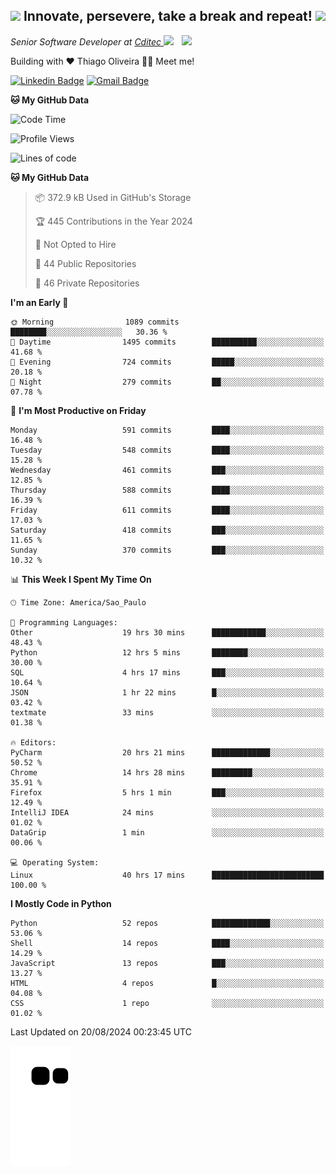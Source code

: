 <h2><img src="https://emojis.slackmojis.com/emojis/images/1531849430/4246/blob-sunglasses.gif?1531849430" width="30"/> Innovate, persevere, take a break and repeat! <img src="https://media.giphy.com/media/12oufCB0MyZ1Go/giphy.gif" width="50"></h2>
<img align='right' src="https://media.giphy.com/media/M9gbBd9nbDrOTu1Mqx/giphy.gif" width="230">
<p><em>Senior Software Developer at <a href="https://www.cditec.com.br/">Cditec
</a><img src="https://media.giphy.com/media/WUlplcMpOCEmTGBtBW/giphy.gif" width="30"> 
</em></p>



Building with ❤️ Thiago Oliveira 👋🏽 Meet me!

[![Linkedin Badge](https://img.shields.io/badge/-Thiago-blue?style=flat-square&logo=Linkedin&logoColor=white&link=https://www.linkedin.com/in/tgmarinho/)](https://www.linkedin.com/in/thiagoceconelo/) 
[![Gmail Badge](https://img.shields.io/badge/-thiceconelo@gmail.com-c14438?style=flat-square&logo=Gmail&logoColor=white&link=mailto:thiceconelo@gmail.com)](mailto:thiceconelo@gmail.com)

</em></p>

<!-- <span style="height ">
![Anurag's GitHub stats](https://github-readme-stats.vercel.app/api?username=arthurspk&show_icons=true&theme=tokyonight)
</span> -->

**🐱 My GitHub Data** 
<!--START_SECTION:waka-->
![Code Time](http://img.shields.io/badge/Code%20Time-1%2C653%20hrs%2049%20mins-blue)

![Profile Views](http://img.shields.io/badge/Profile%20Views-0-blue)

![Lines of code](https://img.shields.io/badge/From%20Hello%20World%20I%27ve%20Written-5.0%20million%20lines%20of%20code-blue)

**🐱 My GitHub Data** 

> 📦 372.9 kB Used in GitHub's Storage 
 > 
> 🏆 445 Contributions in the Year 2024
 > 
> 🚫 Not Opted to Hire
 > 
> 📜 44 Public Repositories 
 > 
> 🔑 46 Private Repositories 
 > 
**I'm an Early 🐤** 

```text
🌞 Morning                1089 commits        ████████░░░░░░░░░░░░░░░░░   30.36 % 
🌆 Daytime                1495 commits        ██████████░░░░░░░░░░░░░░░   41.68 % 
🌃 Evening                724 commits         █████░░░░░░░░░░░░░░░░░░░░   20.18 % 
🌙 Night                  279 commits         ██░░░░░░░░░░░░░░░░░░░░░░░   07.78 % 
```
📅 **I'm Most Productive on Friday** 

```text
Monday                   591 commits         ████░░░░░░░░░░░░░░░░░░░░░   16.48 % 
Tuesday                  548 commits         ████░░░░░░░░░░░░░░░░░░░░░   15.28 % 
Wednesday                461 commits         ███░░░░░░░░░░░░░░░░░░░░░░   12.85 % 
Thursday                 588 commits         ████░░░░░░░░░░░░░░░░░░░░░   16.39 % 
Friday                   611 commits         ████░░░░░░░░░░░░░░░░░░░░░   17.03 % 
Saturday                 418 commits         ███░░░░░░░░░░░░░░░░░░░░░░   11.65 % 
Sunday                   370 commits         ███░░░░░░░░░░░░░░░░░░░░░░   10.32 % 
```


📊 **This Week I Spent My Time On** 

```text
🕑︎ Time Zone: America/Sao_Paulo

💬 Programming Languages: 
Other                    19 hrs 30 mins      ████████████░░░░░░░░░░░░░   48.43 % 
Python                   12 hrs 5 mins       ████████░░░░░░░░░░░░░░░░░   30.00 % 
SQL                      4 hrs 17 mins       ███░░░░░░░░░░░░░░░░░░░░░░   10.64 % 
JSON                     1 hr 22 mins        █░░░░░░░░░░░░░░░░░░░░░░░░   03.42 % 
textmate                 33 mins             ░░░░░░░░░░░░░░░░░░░░░░░░░   01.38 % 

🔥 Editors: 
PyCharm                  20 hrs 21 mins      █████████████░░░░░░░░░░░░   50.52 % 
Chrome                   14 hrs 28 mins      █████████░░░░░░░░░░░░░░░░   35.91 % 
Firefox                  5 hrs 1 min         ███░░░░░░░░░░░░░░░░░░░░░░   12.49 % 
IntelliJ IDEA            24 mins             ░░░░░░░░░░░░░░░░░░░░░░░░░   01.02 % 
DataGrip                 1 min               ░░░░░░░░░░░░░░░░░░░░░░░░░   00.06 % 

💻 Operating System: 
Linux                    40 hrs 17 mins      █████████████████████████   100.00 % 
```

**I Mostly Code in Python** 

```text
Python                   52 repos            █████████████░░░░░░░░░░░░   53.06 % 
Shell                    14 repos            ████░░░░░░░░░░░░░░░░░░░░░   14.29 % 
JavaScript               13 repos            ███░░░░░░░░░░░░░░░░░░░░░░   13.27 % 
HTML                     4 repos             █░░░░░░░░░░░░░░░░░░░░░░░░   04.08 % 
CSS                      1 repo              ░░░░░░░░░░░░░░░░░░░░░░░░░   01.02 % 
```




 Last Updated on 20/08/2024 00:23:45 UTC
<!--END_SECTION:waka-->

![Snake animation](https://github.com/rafaballerini/rafaballerini/blob/output/github-contribution-grid-snake.svg)


<!---
ceconelo/ceconelo is a ✨ special ✨ repository because its `README.md` (this file) appears on your GitHub profile.
You can click the Preview link to take a look at your changes.
--->

